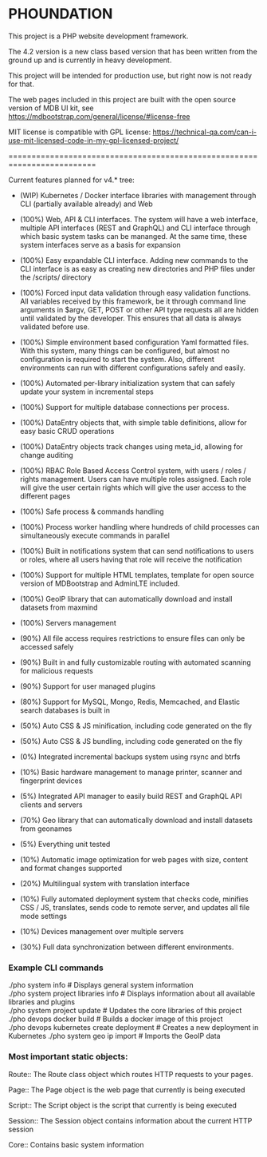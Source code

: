 # PHOUNDATION

This project is a PHP website development framework.

The 4.2 version is a new class based version that has been written from the ground up and is currently in heavy development.

This project will be intended for production use, but right now is not ready for that.

The web pages included in this project are built with the open source version of MDB UI kit, see https://mdbootstrap.com/general/license/#license-free

MIT license is compatible with GPL license:
https://technical-qa.com/can-i-use-mit-licensed-code-in-my-gpl-licensed-project/

=========================================================================

Current features planned for v4.* tree:

* (WIP)  Kubernetes / Docker interface libraries with management through CLI (partially available already) and Web 

* (100%) Web, API & CLI interfaces. The system will have a web interface, multiple API interfaces (REST and GraphQL) and CLI interface through which basic system tasks can be mananged. At the same time, these system interfaces serve as a basis for expansion

* (100%) Easy expandable CLI interface. Adding new commands to the CLI interface is as easy as creating new directories and PHP files under the /scripts/ directory

* (100%) Forced input data validation through easy validation functions. All variables received by this framework, be it through command line arguments in $argv, GET, POST or other API type requests all are hidden until validated by the developer. This ensures that all data is always validated before use.

* (100%) Simple environment based configuration Yaml formatted files. With this system, many things can be configured, but almost no configuration is required to start the system. Also, different environments can run with different configurations safely and easily.

* (100%) Automated per-library initialization system that can safely update your system in incremental steps

* (100%) Support for multiple database connections per process.

* (100%) DataEntry objects that, with simple table definitions, allow for easy basic CRUD operations

* (100%) DataEntry objects track changes using meta_id, allowing for change auditing

* (100%) RBAC Role Based Access Control system, with users / roles / rights management. Users can have multiple roles assigned. Each role will give the user certain rights which will give the user access to the different pages

* (100%) Safe process & commands handling

* (100%) Process worker handling where hundreds of child processes can simultaneously execute commands in parallel

* (100%) Built in notifications system that can send notifications to users or roles, where all users having that role will receive the notification

* (100%) Support for multiple HTML templates, template for open source version of MDBootstrap and AdminLTE included.

* (100%) GeoIP library that can automatically download and install datasets from maxmind

* (100%) Servers management

* (90%) All file access requires restrictions to ensure files can only be accessed safely

* (90%) Built in and fully customizable routing with automated scanning for malicious requests

* (90%) Support for user managed plugins

* (80%) Support for MySQL, Mongo, Redis, Memcached, and Elastic search databases is built in

* (50%) Auto CSS & JS minification, including code generated on the fly

* (50%) Auto CSS & JS bundling, including code generated on the fly

* (0%) Integrated incremental backups system using rsync and btrfs

* (10%) Basic hardware management to manage printer, scanner and fingerprint devices

* (5%) Integrated API manager to easily build REST and GraphQL API clients and servers

* (70%) Geo library that can automatically download and install datasets from geonames

* (5%) Everything unit tested

* (10%) Automatic image optimization for web pages with size, content and format changes supported

* (20%) Multilingual system with translation interface

* (10%) Fully automated deployment system that checks code, minifies CSS / JS, translates, sends code to remote server, and updates all file mode settings

* (10%) Devices management over multiple servers

* (30%) Full data synchronization between different environments.

### Example CLI commands
./pho system info # Displays general system information   
./pho system project libraries info # Displays information about all available libraries and plugins   
./pho system project update # Updates the core libraries of this project   
./pho devops docker build # Builds a docker image of this project   
./pho devops kubernetes create deployment # Creates a new deployment in Kubernetes
./pho system geo ip import # Imports the GeoIP data








### Most important static objects:

Route:: The Route class object which routes HTTP requests to your pages.

Page:: The Page object is the web page that currently is being executed

Script:: The Script object is the script that currently is being executed

Session:: The Session object contains information about the current HTTP session

Core:: Contains basic system information
